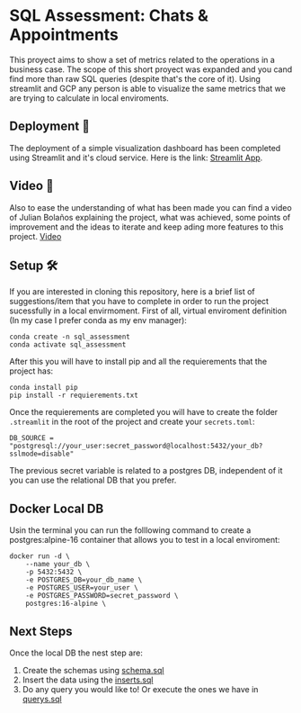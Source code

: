 # SQL Assessment: Chats & Appointments

This proyect aims to show a set of metrics related to the operations in a business case.
The scope of this short proyect was expanded and you cand find more than raw SQL queries (despite that's the core of it).
Using streamlit and GCP any person is able to visualize the same metrics that we are trying to calculate in local enviroments.

## Deployment 🚀
The deployment of a simple visualization dashboard has been completed using Streamlit and it's cloud service. Here is the link: 
[Streamlit App](https://sqlassessment.streamlit.app/).

## Video 🎥
Also to ease the understanding of what has been made you can find a video of Julian Bolaños explaining the project, what was achieved, 
some points of improvement and the ideas to iterate and keep ading more features to this project. [Video](https://www.canva.com/design/DAGPyr_OPGs/bS-DO8c0OkbcIIyuXJtCJw/watch?utm_content=DAGPyr_OPGs&utm_campaign=designshare&utm_medium=link&utm_source=editor)

## Setup 🛠️
If you are interested in cloning this repository, here is a brief list of suggestions/item that you have to complete in order to run the
project sucessfully in a local envirmoment. First of all, virtual enviroment definition (In my case I prefer conda as my env manager):

```
conda create -n sql_assessment
conda activate sql_assessment
```

After this you will have to install pip and all the requierements that the project has:

```
conda install pip
pip install -r requierements.txt
```

Once the requierements are completed you will have to create the folder `.streamlit` in the root of the project and create your `secrets.toml`:

```
DB_SOURCE = "postgresql://your_user:secret_password@localhost:5432/your_db?sslmode=disable"
```

The previous secret variable is related to a postgres DB, independent of it you can use the relational DB that you prefer.

## Docker Local DB
Usin the terminal you can run the folllowing command to create a postgres:alpine-16 container that allows you to
test in a local enviroment:

```
docker run -d \                                                                              
    --name your_db \
    -p 5432:5432 \
    -e POSTGRES_DB=your_db_name \
    -e POSTGRES_USER=your_user \
    -e POSTGRES_PASSWORD=secret_password \
    postgres:16-alpine \
```

## Next Steps
Once the local DB the nest step are:

1. Create the schemas using [schema.sql](https://github.com/julian-b24/sql_assessment/blob/main/schema.sql)
2. Insert the data using the [inserts.sql](https://github.com/julian-b24/sql_assessment/blob/main/inserts.sql)
3. Do any query you would like to! Or execute the ones we have in [querys.sql](https://github.com/julian-b24/sql_assessment/blob/main/querys.sql)